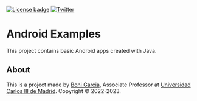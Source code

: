 [![License badge](https://img.shields.io/badge/license-Apache2-green.svg)](http://www.apache.org/licenses/LICENSE-2.0)
[![Twitter](https://img.shields.io/badge/follow-@boni_gg-green.svg)](https://twitter.com/boni_gg)

# Android Examples

This project contains basic Android apps created with Java.

## About

This is a project made by [Boni Garcia], Associate Professor at [Universidad Carlos III de Madrid]. Copyright &copy; 2022-2023.

[Universidad Carlos III de Madrid]: https://www.it.uc3m.es/bogarcia/index.html
[Boni Garcia]: https://bonigarcia.dev/
